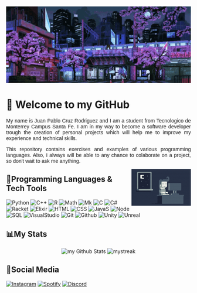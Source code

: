 [comment]: <> (Agrego un gif para que se ve a bonito)

![Profile](https://raw.githubusercontent.com/Saikou17/Saikou17/main/Media/anime-aesthetic-imageonline.co-2355215.gif)

[comment]: <> (Cambio el estilo de fuente con un HTML)

<span style="font-family:common pixel,sans-serif;"><h1>👾 **Welcome to my GitHub**</h1></span>

<div style="text-align: justify;">
<p style="font-family:common pixel,sans-serif;">My name is Juan Pablo Cruz Rodriguez and I am a student from Tecnologico de Monterrey Campus Santa Fe. I am in my way to become a software developer trough the creation of personal projects which will help me to improve my experience and technical skills.
</p>
<p style="font-family:common pixel,sans-serif;">
This repository contains exercises and examples of various programming languages. Also, I always will be able to any chance to colaborate on a project, so don't wait to ask me anything.
</p>
</div>

<img height=100em alt="Night Coding" src="https://raw.githubusercontent.com/AVS1508/AVS1508/master/assets/Night-Coding.gif" align="right"/>

<span style="font-family:common pixel,sans-serif;"><h2>📓**Programming Languages & Tech Tools**</h2></span>
![Python](https://img.shields.io/badge/-Python-05122A?style=flat&logo=python&logoColor=FFF&color=000000)
![C++](https://img.shields.io/badge/-C++-05122A?style=flat&logo=C%2B%2B&color=000000)
![R](https://img.shields.io/badge/-R-05122A?style=flat&logo=R&color=000000)
![Math](https://img.shields.io/badge/-MATLAB-05122A?style=flat&logo=Mathworks&color=000000)
![Mk](https://img.shields.io/badge/-Markdown-05122A?style=flat&logo=Markdown&color=000000)
![C](https://img.shields.io/badge/-C-05122A?style=flat&logo=C&logoColor=FFF&color=000000)
![C#](https://img.shields.io/badge/-C-05122A?style=flat&logo=C%20Sharp&color=000000)
![Racket](https://img.shields.io/badge/-Racket-05122A?style=flat&logo=Racket&color=000000)
![Elixir](https://img.shields.io/badge/-Elixir-05122A?style=flat&logo=Elixir&color=000000)
![HTML](https://img.shields.io/badge/-HTML-05122A?style=flat&logo=HTML5&logoColor=FFF&color=000000)
![CSS](https://img.shields.io/badge/-CSS-05122A?style=flat&logo=CSS3&logoColor=FFF&color=000000)
![JavaS](https://img.shields.io/badge/-JavaScript-05122A?style=flat&logo=JavaScript&logoColor=FFF&color=000000)
![Node](https://img.shields.io/badge/-Node-05122A?style=flat&logo=node.js&logoColor=FFF&color=000000)
![SQL](https://img.shields.io/badge/-SQL-05122A?style=flat&logo=MySQL&logoColor=FFF&color=000000)
![VisualStudio](https://img.shields.io/badge/-VS-05122A?style=flat&logo=VisualStudioCode&logoColor=FFF&color=000000)
![Git](https://img.shields.io/badge/-GitBash-05122A?style=flat&logo=Git&logoColor=FFF&color=000000)
![Github](https://img.shields.io/badge/-GitHub-05122A?style=flat&logo=Github&logoColor=FFF&color=000000)
![Unity](https://img.shields.io/badge/-Unity-05122A?style=flat&logo=Unity&logoColor=FFF&color=000000)
![Unreal](https://img.shields.io/badge/-Unreal-05122A?style=flat&logo=UnrealEngine&logoColor=FFF&color=000000)

<span style="font-family:common pixel,sans-serif;"><h2>📊**My Stats**</h2></span>
<p align="center" >
    <img height="140em" src="https://github-readme-stats.vercel.app/api?username=Saikou17&include_all_commits=true&count_private=true&show_icons=true&line_height=20&title_color=2B5BBD&icon_color=1124BB&text_color=A1A1A1&bg_color=0,000000,130F40" alt="my Github Stats"/>
    <img height="140em" src="https://github-readme-streak-stats.herokuapp.com/?user=Saikou17&theme=tokyonight" alt="mystreak"/>
</p>

<span style="font-family:common pixel,sans-serif;"><h2>📱**Social Media**</h2></span>

<a href="https://www.instagram.com/juanpacruz15/" target="_blank"><img src="https://img.shields.io/badge/Instagram-%23E4405F.svg?&style=flat-square&logo=instagram&logoColor=white" alt="Instagram"></a>
<a href="https://open.spotify.com/user/p1b2am8i4q3hxrm8ese5beagy?si=91248e1230e84920" target="_blank"><img src="https://img.shields.io/badge/Spotify-%231ED760.svg?&style=flat-square&logo=spotify&logoColor=white" alt="Spotify"></a>
<a href="https://discordapp.com/users/476875222717431848" target="_blank"><img src="https://img.shields.io/badge/Discord-%230A0A0A.svg?&style=flat-square&logo=Discord&logoColor=blu" alt="Discord"></a>

